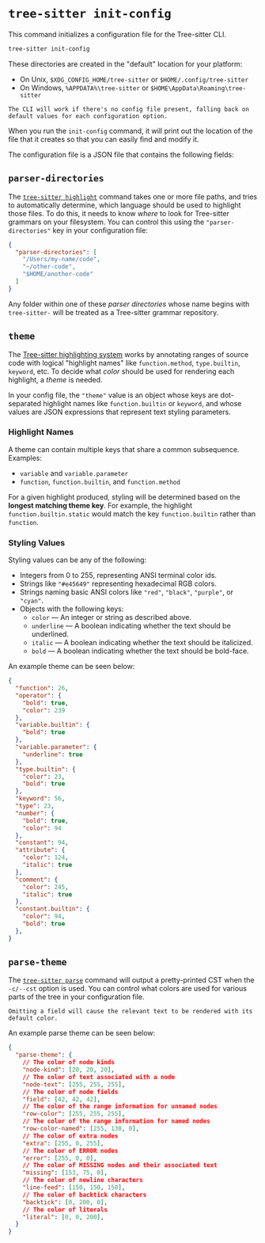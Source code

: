 # `tree-sitter init-config`

This command initializes a configuration file for the Tree-sitter CLI.

```bash
tree-sitter init-config
```

These directories are created in the "default" location for your platform:

* On Unix, `$XDG_CONFIG_HOME/tree-sitter` or `$HOME/.config/tree-sitter`
* On Windows, `%APPDATA%\tree-sitter` or `$HOME\AppData\Roaming\tree-sitter`

```admonish info
The CLI will work if there's no config file present, falling back on default values for each configuration option.
```

When you run the `init-config` command, it will print out the location of the file that it creates so that you can easily
find and modify it.

The configuration file is a JSON file that contains the following fields:

## `parser-directories`

The [`tree-sitter highlight`](./highlight.md) command takes one or more file paths, and tries to automatically determine,
which language should be used to highlight those files. To do this, it needs to know *where* to look for Tree-sitter grammars
on your filesystem. You can control this using the `"parser-directories"` key in your configuration file:

```json
{
  "parser-directories": [
    "/Users/my-name/code",
    "~/other-code",
    "$HOME/another-code"
  ]
}
```

Any folder within one of these *parser directories* whose name begins with `tree-sitter-` will be treated as a Tree-sitter
grammar repository.

## `theme`

The [Tree-sitter highlighting system](../3-syntax-highlighting.md) works by annotating ranges of source code with logical
"highlight names" like `function.method`, `type.builtin`, `keyword`, etc. To decide what *color* should be used for rendering
each highlight, a *theme* is needed.

In your config file, the `"theme"` value is an object whose keys are dot-separated highlight names like
`function.builtin` or `keyword`, and whose values are JSON expressions that represent text styling parameters.

### Highlight Names

A theme can contain multiple keys that share a common subsequence. Examples:

* `variable` and `variable.parameter`
* `function`, `function.builtin`, and `function.method`

For a given highlight produced, styling will be determined based on the **longest matching theme key**. For example, the
highlight `function.builtin.static` would match the key `function.builtin` rather than `function`.

### Styling Values

Styling values can be any of the following:

* Integers from 0 to 255, representing ANSI terminal color ids.
* Strings like `"#e45649"` representing hexadecimal RGB colors.
* Strings naming basic ANSI colors like `"red"`, `"black"`, `"purple"`, or `"cyan"`.
* Objects with the following keys:
  * `color` — An integer or string as described above.
  * `underline` — A boolean indicating whether the text should be underlined.
  * `italic` — A boolean indicating whether the text should be italicized.
  * `bold` — A boolean indicating whether the text should be bold-face.

An example theme can be seen below:

```json
{
  "function": 26,
  "operator": {
    "bold": true,
    "color": 239
  },
  "variable.builtin": {
    "bold": true
  },
  "variable.parameter": {
    "underline": true
  },
  "type.builtin": {
    "color": 23,
    "bold": true
  },
  "keyword": 56,
  "type": 23,
  "number": {
    "bold": true,
    "color": 94
  },
  "constant": 94,
  "attribute": {
    "color": 124,
    "italic": true
  },
  "comment": {
    "color": 245,
    "italic": true
  },
  "constant.builtin": {
    "color": 94,
    "bold": true
  },
}
```

## `parse-theme`

The [`tree-sitter parse`](./parse.md) command will output a pretty-printed CST when the `-c/--cst` option is used. You can
control what colors are used for various parts of the tree in your configuration file.

```admonish note
Omitting a field will cause the relevant text to be rendered with its default color.
```

An example parse theme can be seen below:

```json
{
  "parse-theme": {
    // The color of node kinds
    "node-kind": [20, 20, 20],
    // The color of text associated with a node
    "node-text": [255, 255, 255],
    // The color of node fields
    "field": [42, 42, 42],
    // The color of the range information for unnamed nodes
    "row-color": [255, 255, 255],
    // The color of the range information for named nodes
    "row-color-named": [255, 130, 0],
    // The color of extra nodes
    "extra": [255, 0, 255],
    // The color of ERROR nodes
    "error": [255, 0, 0],
    // The color of MISSING nodes and their associated text
    "missing": [153, 75, 0],
    // The color of newline characters
    "line-feed": [150, 150, 150],
    // The color of backtick characters
    "backtick": [0, 200, 0],
    // The color of literals
    "literal": [0, 0, 200],
  }
}
```
